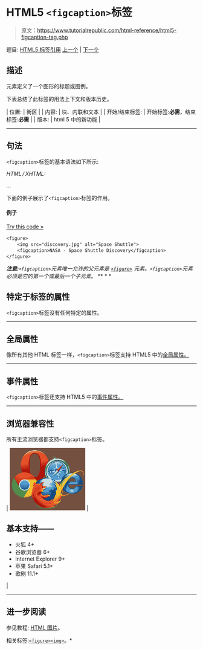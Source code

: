 # HTML5 `<figcaption>`标签

> 原文：<https://www.tutorialrepublic.com/html-reference/html5-figcaption-tag.php>

题目: [HTML5 标签引用](html5-tags.php) [上一个](html-fieldset-tag.php) | [下一个](html5-figure-tag.php)

## 描述

元素定义了一个图形的标题或图例。

下表总结了此标签的用法上下文和版本历史。

| 位置: | 街区 |
| 内容: | 块、内联和文本 |
| 开始/结束标签: | 开始标签:**必需**，结束标签:**必需** |
| 版本: | html 5 中的新功能 |

* * *

## 句法

`<figcaption>`标签的基本语法如下所示:

*HTML / XHTML:* <figcaption> ... </figcaption>

下面的例子展示了`<figcaption>`标签的作用。

#### 例子

[Try this code »](../codelab.php?topic=html5&file=figcaption-tag "Try this code using online Editor")

```
<figure>
    <img src="discovery.jpg" alt="Space Shuttle">
    <figcaption>NASA - Space Shuttle Discovery</figcaption>
</figure>
```

 ***注意:**`<figcaption>`元素唯一允许的父元素是 [`<figure>`](#) 元素。`<figcaption>`元素必须是它的第一个或最后一个子元素。*  ** * *

## 特定于标签的属性

`<figcaption>`标签没有任何特定的属性。

* * *

## 全局属性

像所有其他 HTML 标签一样，`<figcaption>`标签支持 HTML5 中的[全局属性。](html5-global-attributes.php)

* * *

## 事件属性

`<figcaption>`标签还支持 HTML5 中的[事件属性。](html5-event-attributes.php)

* * *

## 浏览器兼容性

所有主流浏览器都支持`<figcaption>`标签。

| ![Browsers Icon](img/e9331123c77668c1832e541c2fca1002.png) | 

## 基本支持——

*   火狐 4+
*   谷歌浏览器 6+
*   Internet Explorer 9+
*   苹果 Safari 5.1+
*   歌剧 11.1+

 |

* * *

## 进一步阅读

参见教程: [HTML 图片](../html-tutorial/html-images.php)。

相关标签:[`<figure>`](html5-figure-tag.php)[`<img>`](html-img-tag.php)。*